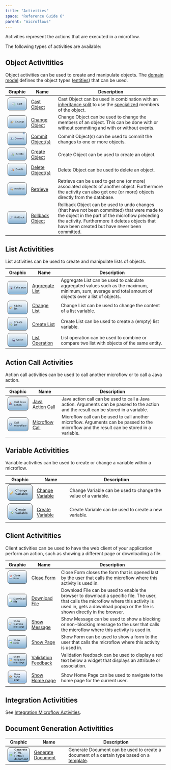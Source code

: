 ```yaml
---
title: "Activities"
space: "Reference Guide 6"
parent: "microflows"
---
```



Activities represent the actions that are executed in a microflow.

The following types of activities are available:

## Object Activitities

Object activities can be used to create and manipulate objects. The [domain model](/refguide6/domain-model) defines the object types ([entities](/refguide6/entities)) that can be used.

| Graphic | Name | Description |
| --- | --- | --- |
| [![](attachments/819203/918013.png)](/refguide6/cast-object) | [Cast Object](/refguide6/cast-object) | Cast Object can be used in combination with an [inheritance split](/refguide6/inheritance-split) to use the [specialized](/refguide6/entities) members of the object. |
| [![](attachments/819203/917661.png)](/refguide6/change-object) | [Change Object](/refguide6/change-object) | Change Object can be used to change the members of an object. This can be done with or without commiting and with or without events. |
| [![](attachments/16713769/17661961.png)](/refguide6/committing-objects) | [Commit Object(s)](/refguide6/committing-objects) | Commit Object(s) can be used to commit the changes to one or more objects. |
| [![](attachments/819203/917756.png)](/refguide6/create-object) | [Create Object](/refguide6/create-object) | Create Object can be used to create an object. |
| [![](attachments/819203/918191.png)](/refguide6/deleting-objects) | [Delete Object(s)](/refguide6/deleting-objects) | Delete Object can be used to delete an object. |
| [![](attachments/819203/917866.png)](/refguide6/retrieve) | [Retrieve](/refguide6/retrieve) | Retrieve can be used to get one (or more) associated objects of another object. Furthermore the activity can also get one (or more) objects directly from the database. |
| [![](attachments/819203/918119.png)](/refguide6/rollback-object) | [Rollback Object](/refguide6/rollback-object) | Rollback Object can be used to undo changes (that have not been committed) that were made to the object in the part of the microflow preceding the activity. Furthermore it deletes objects that have been created but have never been committed. |

## List Activitities

List activities can be used to create and manipulate lists of objects.

| Graphic | Name | Description |
| --- | --- | --- |
| [![](attachments/819203/918028.png)](/refguide6/aggregate-list) | [Aggregate List](/refguide6/aggregate-list) | Aggregate List can be used to calculate aggregated values such as the maximum, minimum, sum, average and total amount of objects over a list of objects. |
| [![](attachments/819203/918007.png)](/refguide6/change-list) | [Change List](/refguide6/change-list) | Change List can be used to change the content of a list variable. |
| [![](attachments/819203/918009.png)](/refguide6/create-list) | [Create List](/refguide6/create-list) | Create List can be used to create a (empty) list variable. |
| [![](attachments/819203/917792.png)](/refguide6/list-operation) | [List Operation](/refguide6/list-operation) | List operation can be used to combine or compare two list with objects of the same entity. |

## Action Call Activities

Action call activities can be used to call another microflow or to call a Java action.

| Graphic | Name | Description |
| --- | --- | --- |
| [![](attachments/819203/918018.png)](/refguide6/java-action-call) | [Java Action Call](/refguide6/java-action-call) | Java action call can be used to call a Java action. Arguments can be passed to the action and the result can be stored in a variable. |
| [![](attachments/819203/918001.png)](/refguide6/microflow-call) | [Microflow Call](/refguide6/microflow-call) | Microflow call can be used to call another microflow. Arguments can be passed to the microflow and the result can be stored in a variable. |

## Variable Activitities

Variable activities can be used to create or change a variable within a microflow.

| Graphic | Name | Description |
| --- | --- | --- |
| [![](attachments/819203/918011.png)](/refguide6/change-variable) | [Change Variable](/refguide6/change-variable) | Change Variable can be used to change the value of a variable. |
| [![](attachments/819203/918110.png)](/refguide6/create-variable) | [Create Variable](/refguide6/create-variable) | Create Variable can be used to create a new variable. |

## Client Activitities

Client activities can be used to have the web client of your application perform an action, such as showing a different page or downloading a file.

| Graphic | Name | Description |
| --- | --- | --- |
| [![](attachments/819203/918114.png)](/refguide6/close-form) | [Close Form](/refguide6/close-form) | Close Form closes the form that is opened last by the user that calls the microflow where this activity is used in. |
| [![](attachments/819203/918108.png)](/refguide6/download-file) | [Download File](/refguide6/download-file) | Download File can be used to enable the browser to download a specific file. The user, that calls the microflow where this activity is used in, gets a download popup or the file is shown directly in the browser. |
| [![](attachments/819203/918099.png)](/refguide6/show-message) | [Show Message](/refguide6/show-message) | Show Message can be used to show a blocking or non-blocking message to the user that calls the microflow where this activity is used in. |
| [![](attachments/819203/917544.png)](/refguide6/show-page) | [Show Page](/refguide6/show-page) | Show Form can be used to show a form to the user that calls the microflow where this activity is used in. |
| [![](attachments/819203/918097.png)](/refguide6/validation-feedback) | [Validation Feedback](/refguide6/validation-feedback) | Validation feedback can be used to display a red text below a widget that displays an attribute or association. |
| ![](attachments/16713769/17661963.png) | [Show Home page](/refguide6/show-home-page) | Show Home Page can be used to navigate to the home page for the current user. |

## Integration Activitities

See [Integration Microflow Activities](/refguide6/microflow-activities).

## Document Generation Activitities

| Graphic | Name | Description |
| --- | --- | --- |
| [![](attachments/819203/918124.png)](/refguide6/generate-document) | [Generate Document](/refguide6/generate-document) | Generate Document can be used to create a document of a certain type based on a [template](/refguide6/document-templates). |
